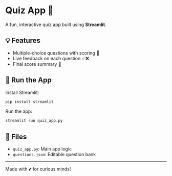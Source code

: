 
# Quiz App 💖

A fun, interactive quiz app built using **Streamlit**.

## 💡 Features
- Multiple-choice questions with scoring 🧠
- Live feedback on each question ✅❌
- Final score summary 🎯

## 🚀 Run the App

Install Streamlit:
```bash
pip install streamlit
```

Run the app:
```bash
streamlit run quiz_app.py
```

## 📁 Files
- `quiz_app.py`: Main app logic
- `questions.json`: Editable question bank

---

Made with 💕 for curious minds!
